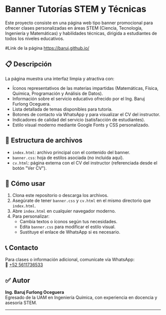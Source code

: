 # Banner Tutorías STEM y Técnicas

Este proyecto consiste en una página web tipo banner promocional para ofrecer clases personalizadas en áreas STEM (Ciencia, Tecnología, Ingeniería y Matemáticas) y habilidades técnicas, dirigida a estudiantes de todos los niveles educativos.

#Link de la página 
https://baruj.github.io/

## 📋 Descripción

La página muestra una interfaz limpia y atractiva con:

- Íconos representativos de las materias impartidas (Matemáticas, Física, Química, Programación y Análisis de Datos).
- Información sobre el servicio educativo ofrecido por el Ing. Baruj Furlong Oceguera.
- Lista detallada de temas disponibles para tutoría.
- Botones de contacto vía WhatsApp y para visualizar el CV del instructor.
- Indicadores de calidad del servicio (satisfacción de estudiantes).
- Estilo visual moderno mediante Google Fonts y CSS personalizado.

## 📂 Estructura de archivos

- `index.html`: archivo principal con el contenido del banner.
- `banner.css`: hoja de estilos asociada (no incluida aquí).
- `cv.html`: página externa con el CV del instructor (referenciada desde el botón "Ver CV").

## 🚀 Cómo usar

1. Clona este repositorio o descarga los archivos.
2. Asegúrate de tener `banner.css` y `cv.html` en el mismo directorio que `index.html`.
3. Abre `index.html` en cualquier navegador moderno.
4. Para personalizar:
   - Cambia textos o íconos según tus necesidades.
   - Edita `banner.css` para modificar el estilo visual.
   - Sustituye el enlace de WhatsApp si es necesario.

## 📞 Contacto

Para clases o información adicional, comunícate vía WhatsApp:  
📱 [+52 5611736533](https://wa.me/5215611736533)

## ✅ Autor

**Ing. Baruj Furlong Oceguera**  
Egresado de la UAM en Ingeniería Química, con experiencia en docencia y asesoría STEM.

---
